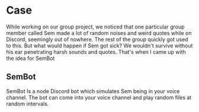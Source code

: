 # Case
While working on our group project, we noticed that one particular group member called Sem made a lot of random noises and weird quotes while on Discord,
seemingly out of nowhere. The rest of the group quickly got used to this. But what would happen if Sem got sick? We wouldn't survive without his ear penetrating harsh sounds and quotes.
That's when I came up with the idea for SemBot

## SemBot
SemBot Is a node Discord bot which simulates Sem being in your voice channel. The bot can come into your voice channel and play random files at random intervals.
